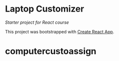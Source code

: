 # Laptop Customizer
_Starter project for React course_

This project was bootstrapped with [Create React App](https://github.com/facebook/create-react-app).
# computercustoassign
